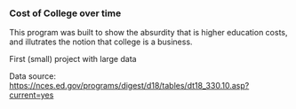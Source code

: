 ### Cost of College over time

This program was built to show the absurdity that is higher education costs, and illutrates the notion that college is a business.

First (small) project with large data

Data source: https://nces.ed.gov/programs/digest/d18/tables/dt18_330.10.asp?current=yes
